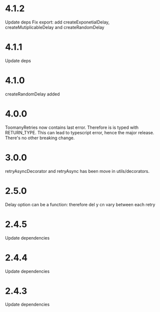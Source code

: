 # 4.1.2
Update deps
Fix export: add createExponetialDelay, createMutiplicableDelay and createRandomDelay

# 4.1.1
Update deps

# 4.1.0
createRandomDelay added

# 4.0.0

ToomanyRetries now contains last error. Therefore is is typed with RETURN_TYPE.
This can lead to typescript error, hence the major release. There's no other 
breaking change.

# 3.0.0

retryAsyncDecorator and retryAsync has been move in utils/decorators.

# 2.5.0

Delay option can be a function: therefore del y cn vary between each retry

# 2.4.5

Update dependencies

# 2.4.4

Update dependencies

# 2.4.3

Update dependencies
